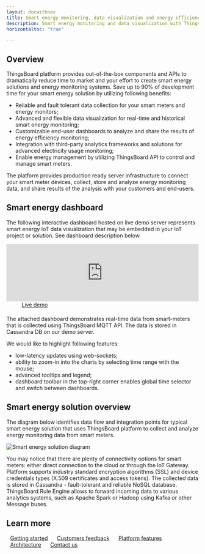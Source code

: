 ```yaml
---
layout: docwithnav
title: Smart energy monitoring, data visualization and energy efficiency analysis
description: Smart energy monitoring and data visualization with ThingsBoard IoT Platform
horizontaltoc: "true"

---
```


## Overview

ThingsBoard platform provides out-of-the-box components and APIs to dramatically reduce time to market and your effort to create smart energy solutions and energy monitoring systems.
Save up to 90% of development time for your smart energy solution by utilizing following benefits:

 - Reliable and fault tolerant data collection for your smart meters and energy monitors;
 - Advanced and flexible data visualization for real-time and historical smart energy monitoring;
 - Customizable end-user dashboards to analyze and share the results of energy efficiency monitoring;
 - Integration with third-party analytics frameworks and solutions for advanced electricity usage monitoring;
 - Enable energy management by utilizing ThingsBoard API to control and manage smart meters.
 
The platform provides production ready server infrastructure to connect your smart meter devices, collect, store and analyze energy monitoring data, and share results of the analysis with your customers and end-users.

## Smart energy dashboard

The following interactive dashboard hosted on live demo server represents smart energy IoT data visualization that may be embedded in your IoT project or solution. See dashboard description below.

<iframe class="demoDashboardFrame" src="https://demo.thingsboard.io/dashboard/e5e72680-0eda-11e7-942c-bb0136cc33d0?publicId=963ab470-34c9-11e7-a7ce-bb0136cc33d0&source=docs" frameborder="0" width="100%"></iframe>
<div class="center" style="margin-bottom: 20px;">
    <a target="_blank" style="padding: 0 40px;" href="https://demo.thingsboard.io/dashboard/e8e409c0-f2b5-11e6-a6ee-bb0136cc33d0?publicId=963ab470-34c9-11e7-a7ce-bb0136cc33d0&source=realtimeIotDashboards" class="button">Live demo</a>
</div>

The attached dashboard demonstrates real-time data from smart-meters that is collected using ThingsBoard MQTT API. The data is stored in Cassandra DB on our demo server.

We would like to highlight following features:

 - low-latency updates using web-sockets;
 - ability to zoom-in into the charts by selecting time range with the mouse;
 - advanced tooltips and legend;
 - dashboard toolbar in the top-right corner enables global time selector and switch between dashboards.

## Smart energy solution overview
 
The diagram below identifies data flow and integration points for typical smart energy solution that uses ThingsBoard platform to collect and analyze energy monitoring data from smart meters.

![Smart energy solution diagram](/images/iot-use-cases/smart-energy-monitoring.svg)

You may notice that there are plenty of connectivity options for smart meters: either direct connection to the cloud or through the IoT Gateway.
Platform supports industry standard encryption algorithms (SSL) and device credentials types (X.509 certificates and access tokens).
The collected data is stored in Cassandra - fault-tolerant and reliable NoSQL database.
ThingsBoard Rule Engine allows to forward incoming data to various analytics systems, such as Apache Spark or Hadoop using Kafka or other Message buses.

## Learn more

<a style="margin: 10px;" href="/docs/getting-started-guides/helloworld/" class="button">Getting started</a>
<a style="margin: 10px;" href="/industries/smart-energy/" class="button">Customers feedback</a>
<a style="margin: 10px;" href="/docs/#platform-features" class="button">Platform features</a>
<a style="margin: 10px;" href="/docs/reference/" class="button">Architecture</a>
<a style="margin: 10px;" href="/docs/contact-us/" class="button">Contact us</a>
